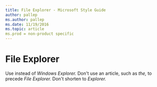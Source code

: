 ```yaml
---
title: File Explorer - Microsoft Style Guide
author: pallep
ms.author: pallep
ms.date: 11/19/2016
ms.topic: article
ms.prod = non-product specific
---
```


# File Explorer

Use instead of *Windows Explorer.* Don't use an article, such as *the,* to precede *File Explorer.* Don't shorten to *Explorer.*

